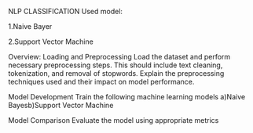 NLP CLASSIFICATION Used model:

1.Naive Bayer

2.Support Vector Machine

Overview: Loading and Preprocessing Load the dataset and perform necessary preprocessing steps. This should include text cleaning, tokenization, and removal of stopwords. Explain the preprocessing techniques used and their impact on model performance.

Model Development Train the following machine learning models a)Naive Bayesb)Support Vector Machine

Model Comparison Evaluate the model using appropriate metrics 

